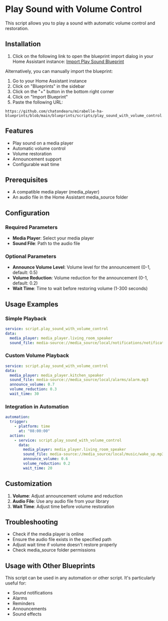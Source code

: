 # Play Sound with Volume Control

This script allows you to play a sound with automatic volume control and restoration.

## Installation

1. Click on the following link to open the blueprint import dialog in your Home Assistant instance:
[Import Play Sound Blueprint](https://my.home-assistant.io/redirect/blueprint_import/?blueprint_url=https%3A%2F%2Fgithub.com%2Fchatondearu%2Fmirabelle-ha-blueprints%2Fblob%2Fmain%2Fblueprints%2Fscripts%2Fplay_sound_with_volume_control.yaml)

Alternatively, you can manually import the blueprint:
1. Go to your Home Assistant instance
2. Click on "Blueprints" in the sidebar
3. Click on the "+" button in the bottom right corner
4. Click on "Import Blueprint"
5. Paste the following URL:
```
https://github.com/chatondearu/mirabelle-ha-blueprints/blob/main/blueprints/scripts/play_sound_with_volume_control.yaml
```

## Features

- Play sound on a media player
- Automatic volume control
- Volume restoration
- Announcement support
- Configurable wait time

## Prerequisites

- A compatible media player (media_player)
- An audio file in the Home Assistant media_source folder

## Configuration

### Required Parameters

- **Media Player**: Select your media player
- **Sound File**: Path to the audio file

### Optional Parameters

- **Announce Volume Level**: Volume level for the announcement (0-1, default: 0.5)
- **Volume Reduction**: Volume reduction for the announcement (0-1, default: 0.2)
- **Wait Time**: Time to wait before restoring volume (1-300 seconds)

## Usage Examples

### Simple Playback
```yaml
service: script.play_sound_with_volume_control
data:
  media_player: media_player.living_room_speaker
  sound_file: media-source://media_source/local/notifications/notification.mp3
```

### Custom Volume Playback
```yaml
service: script.play_sound_with_volume_control
data:
  media_player: media_player.kitchen_speaker
  sound_file: media-source://media_source/local/alarms/alarm.mp3
  announce_volume: 0.7
  volume_reduction: 0.3
  wait_time: 30
```

### Integration in Automation
```yaml
automation:
  trigger:
    - platform: time
      at: "08:00:00"
  action:
    - service: script.play_sound_with_volume_control
      data:
        media_player: media_player.living_room_speaker
        sound_file: media-source://media_source/local/music/wake_up.mp3
        announce_volume: 0.6
        volume_reduction: 0.2
        wait_time: 20
```

## Customization

1. **Volume**: Adjust announcement volume and reduction
2. **Audio File**: Use any audio file from your library
3. **Wait Time**: Adjust time before volume restoration

## Troubleshooting

- Check if the media player is online
- Ensure the audio file exists in the specified path
- Adjust wait time if volume doesn't restore properly
- Check media_source folder permissions

## Usage with Other Blueprints

This script can be used in any automation or other script. It's particularly useful for:
- Sound notifications
- Alarms
- Reminders
- Announcements
- Sound effects 